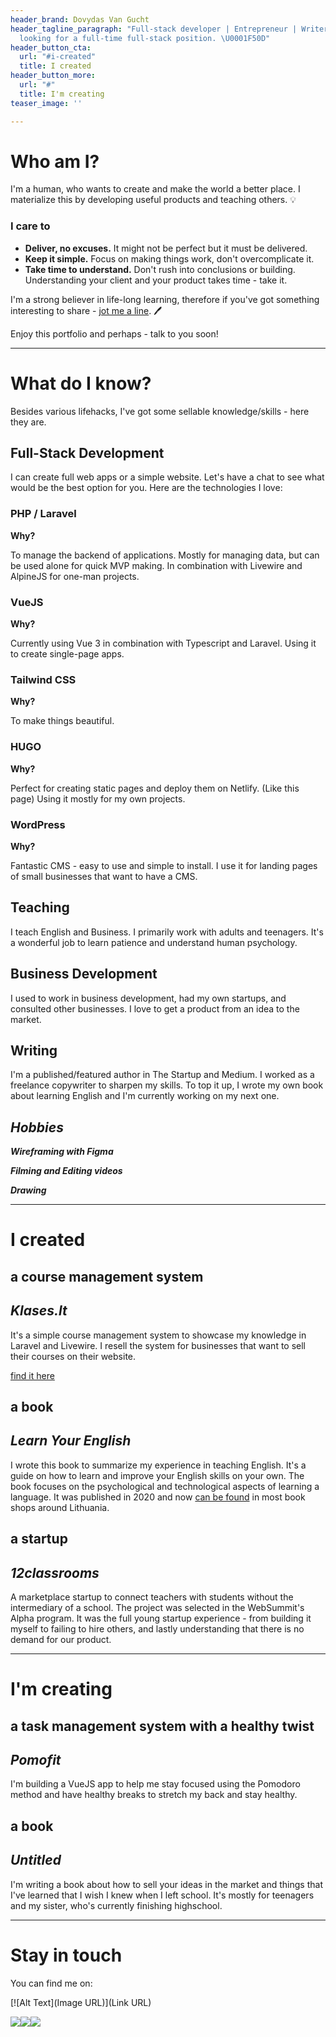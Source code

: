 ```yaml
---
header_brand: Dovydas Van Gucht
header_tagline_paragraph: "Full-stack developer | Entrepreneur | Writer | Teacher\nCurrently
  looking for a full-time full-stack position. \U0001F50D"
header_button_cta:
  url: "#i-created"
  title: I created
header_button_more:
  url: "#"
  title: I'm creating
teaser_image: ''

---
```

# Who am I?

I'm a human, who wants to create and make the world a better place. I materialize this by developing useful products and teaching others. 💡

### I care to

* **Deliver, no excuses.** It might not be perfect but it must be delivered.
* **Keep it simple.** Focus on making things work, don't overcomplicate it.
* **Take time to understand.** Don't rush into conclusions or building. Understanding your client and your product takes time - take it.

I'm a strong believer in life-long learning, therefore if you've got something interesting to share - [jot me a line](#stay-in-touch). 🖊️

Enjoy this portfolio and perhaps - talk to you soon!

***

# What do I know?

Besides various lifehacks, I've got some sellable knowledge/skills - here they are.

## Full-Stack Development

I can create full web apps or a simple website. Let's have a chat to see what would be the best option for you. Here are the technologies I love:

### PHP / Laravel

**Why?**

To manage the backend of applications. Mostly for managing data, but can be used alone for quick MVP making. In combination with Livewire and AlpineJS for one-man projects.

### VueJS

**Why?**

Currently using Vue 3 in combination with Typescript and Laravel. Using it to create single-page apps.

### Tailwind CSS

**Why?**

To make things beautiful.

### HUGO

**Why?**

Perfect for creating static pages and deploy them on Netlify. (Like this page) Using it mostly for my own projects.

### WordPress

**Why?**

Fantastic CMS - easy to use and simple to install. I use it for landing pages of small businesses that want to have a CMS.

## Teaching

I teach English and Business. I primarily work with adults and teenagers. It's a wonderful job to learn patience and understand human psychology.

## Business Development

I used to work in business development, had my own startups, and consulted other businesses. I love to get a product from an idea to the market.

## Writing

I'm a published/featured author in The Startup and Medium.  I worked as a freelance copywriter to sharpen my skills. To top it up, I wrote my own book about learning English and I'm currently working on my next one.

## _Hobbies_

**_Wireframing with Figma_**

**_Filming and Editing videos_**

**_Drawing_**

***

# I created

## a course management system

## _Klases.lt_

It's a simple course management system to showcase my knowledge in Laravel and Livewire. I resell the system for businesses that want to sell their courses on their website.

[find it here](https://targetapp312315353.herokuapp.com/)

## a book

## _Learn Your English_

I wrote this book to summarize my experience in teaching English. It's a guide on how to learn and improve your English skills on your own. The book focuses on the psychological and technological aspects of learning a language. It was published in 2020 and now [can be found](https://www.knygos.lt/lt/knygos/learn-your-english--paskutine-knyga--kurios-tau-reikes-mokantis-anglu-kalbos/) in most book shops around Lithuania.

## a startup

## _12classrooms_

A marketplace startup to connect teachers with students without the intermediary of a school. The project was selected in the WebSummit's Alpha program. It was the full young startup experience - from building it myself to failing to hire others, and lastly understanding that there is no demand for our product.

***

# I'm creating

## a task management system with a healthy twist

## _Pomofit_

I'm building a VueJS app to help me stay focused using the Pomodoro method and have healthy breaks to stretch my back and stay healthy.

## a book

## _Untitled_

I'm writing a book about how to sell your ideas in the market and things that I've learned that I wish I knew when I left school. It's mostly for teenagers and my sister, who's currently finishing highschool.

***

# Stay in touch

You can find me on:

\[!\[Alt Text\](Image URL)\](Link URL)

![](/github-brands.png)![](/linkedin-brands.png)![](/medium-brands.png)